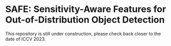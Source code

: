 # SAFE: Sensitivity-Aware Features for Out-of-Distribution Object Detection
This repository is still under construction, please check back closer to the date of ICCV 2023.
